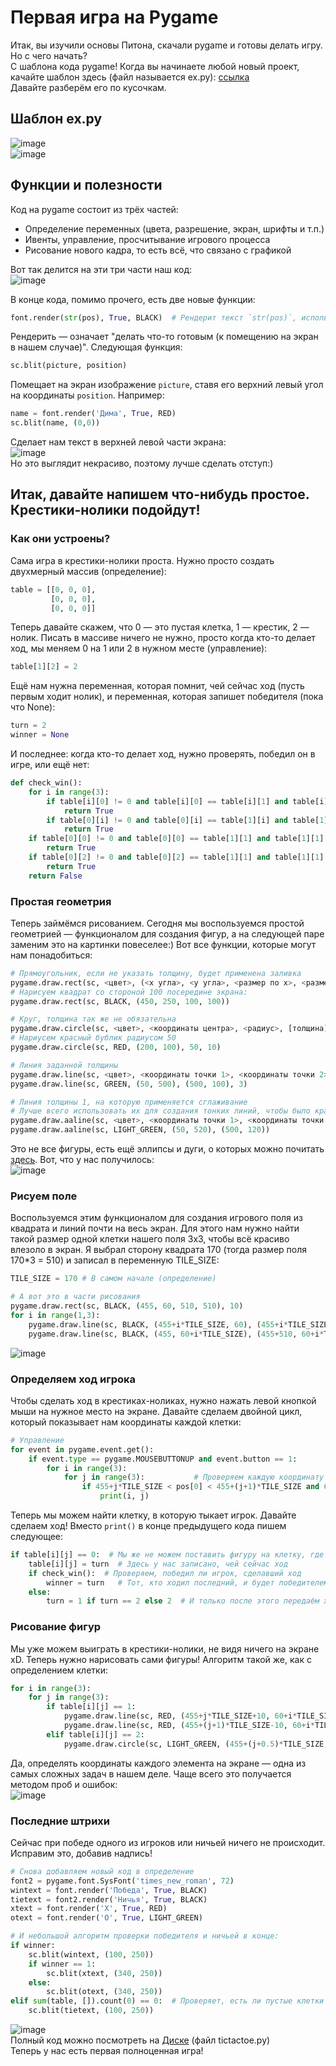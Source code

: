 # Первая игра на Pygame
Итак, вы изучили основы Питона, скачали pygame и готовы делать игру. Но с чего начать?  
С шаблона кода pygame! Когда вы начинаете любой новый проект, качайте шаблон здесь (файл называется ex.py): [ссылка](https://disk.yandex.ru/d/wueDsYmkqlHs2A)  
Давайте разберём его по кусочкам.  
## Шаблон ex.py
![image](https://user-images.githubusercontent.com/56085790/140838149-6b60ef30-13c0-4013-ac1d-a79e167b805a.png)   
![image](https://user-images.githubusercontent.com/56085790/140841380-f0db1c02-24a6-4d6a-81d1-fca70f674cb7.png)  

## Функции и полезности
Код на pygame состоит из трёх частей:  
- Определение переменных (цвета, разрешение, экран, шрифты и т.п.)  
- Ивенты, управление, просчитывание игрового процесса  
- Рисование нового кадра, то есть всё, что связано с графикой  

Вот так делится на эти три части наш код:  
![image](https://user-images.githubusercontent.com/56085790/140828746-074f2613-dcd3-41e9-a6ac-025be8863233.png)  

В конце кода, помимо прочего, есть две новые функции:  
```py
font.render(str(pos), True, BLACK)  # Рендерит текст `str(pos)`, используя шрифт `font` чёрного цвета
```
Рендерить — означает "делать что-то готовым (к помещению на экран в нашем случае)". Следующая функция:
```py
sc.blit(picture, position)
```
Помещает на экран изображение `picture`, ставя его верхний левый угол на координаты `position`. Например:
```py
name = font.render('Дима', True, RED)
sc.blit(name, (0,0))
```
Сделает нам текст в верхней левой части экрана:  
![image](https://user-images.githubusercontent.com/56085790/140817476-ba9d949a-5667-40cb-b6ab-5235b12ca74f.png)  
Но это выглядит некрасиво, поэтому лучше сделать отступ:)
## Итак, давайте напишем что-нибудь простое. Крестики-нолики подойдут!
### Как они устроены?
Сама игра в крестики-нолики проста. Нужно просто создать двухмерный массив (определение):
```py
table = [[0, 0, 0], 
         [0, 0, 0], 
         [0, 0, 0]]
```
Теперь давайте скажем, что 0 — это пустая клетка, 1 — крестик, 2 — нолик. Писать в массиве ничего не нужно, просто когда кто-то делает ход, мы меняем 0 на 1 или 2 в нужном месте (управление):
```py
table[1][2] = 2
```
Ещё нам нужна переменная, которая помнит, чей сейчас ход (пусть первым ходит нолик), и переменная, которая запишет победителя (пока что None):
```py
turn = 2
winner = None
```
И последнее: когда кто-то делает ход, нужно проверять, победил он в игре, или ещё нет:
```py
def check_win():
    for i in range(3):
        if table[i][0] != 0 and table[i][0] == table[i][1] and table[i][1] == table[i][2]:
            return True
        if table[0][i] != 0 and table[0][i] == table[1][i] and table[1][i] == table[2][i]:
            return True
    if table[0][0] != 0 and table[0][0] == table[1][1] and table[1][1] == table[2][2]:
        return True
    if table[0][2] != 0 and table[0][2] == table[1][1] and table[1][1] == table[2][0]:
        return True
    return False
```
### Простая геометрия
Теперь займёмся рисованием. Сегодня мы воспользуемся простой геометрией — функционалом для создания фигур, а на следующей паре заменим это на картинки повеселее:) Вот все функции, которые могут нам понадобиться:
```py
# Прямоугольник, если не указать толщину, будет применена заливка
pygame.draw.rect(sc, <цвет>, (<x угла>, <y угла>, <размер по x>, <размер по y>), [толщина])
# Нарисуем квадрат со стороной 100 посередине экрана:
pygame.draw.rect(sc, BLACK, (450, 250, 100, 100))

# Круг, толщина так же не обязательна
pygame.draw.circle(sc, <цвет>, <координаты центра>, <радиус>, [толщина])
# Нариусем красный бублик радиусом 50
pygame.draw.circle(sc, RED, (200, 100), 50, 10)

# Линия заданной толщины
pygame.draw.line(sc, <цвет>, <координаты точки 1>, <координаты точки 2>, <толщина>)
pygame.draw.line(sc, GREEN, (50, 500), (500, 100), 3)

# Линия толщины 1, на которую применяется сглаживание 
# Лучше всего использовать их для создания тонких линий, чтобы было красиво
pygame.draw.aaline(sc, <цвет>, <координаты точки 1>, <координаты точки 2>)
pygame.draw.aaline(sc, LIGHT_GREEN, (50, 520), (500, 120))
```
Это не все фигуры, есть ещё эллипсы и дуги, о которых можно почитать [здесь](https://younglinux.info/pygame/draw). Вот, что у нас получилось:  
![image](https://user-images.githubusercontent.com/56085790/140987978-b41f9e9b-3418-42a3-886b-ba528798d2ca.png)  
### Рисуем поле
Воспользуемся этим функционалом для создания игрового поля из квадрата и линий почти на весь экран. Для этого нам нужно найти такой размер одной клетки нашего поля 3х3, чтобы всё красиво влезоло в экран. Я выбрал сторону квадрата 170 (тогда размер поля 170\*3 = 510) и записал в переменную TILE_SIZE:
```py
TILE_SIZE = 170 # В самом начале (определение)

# А вот это в части рисования
pygame.draw.rect(sc, BLACK, (455, 60, 510, 510), 10)
for i in range(1,3):
    pygame.draw.line(sc, BLACK, (455+i*TILE_SIZE, 60), (455+i*TILE_SIZE, 60+510), 10)
    pygame.draw.line(sc, BLACK, (455, 60+i*TILE_SIZE), (455+510, 60+i*TILE_SIZE), 10)
```
![image](https://user-images.githubusercontent.com/56085790/140987995-4f87444b-42d7-406a-b0cf-ff815f1a15d2.png)  
### Определяем ход игрока
Чтобы сделать ход в крестиках-ноликах, нужно нажать левой кнопкой мыши на нужное место на экране. Давайте сделаем двойной цикл, который показывает нам координаты каждой клетки:
```py
# Управление
for event in pygame.event.get():
    if event.type == pygame.MOUSEBUTTONUP and event.button == 1:
        for i in range(3):
            for j in range(3):           # Проверяем каждую координату на позиции мыши
                if 455+j*TILE_SIZE < pos[0] < 455+(j+1)*TILE_SIZE and 60+i*TILE_SIZE < pos[1] < 60+(i+1)*TILE_SIZE:
                    print(i, j)
```
Теперь мы можем найти клетку, в которую тыкает игрок. Давайте сделаем ход! Вместо `print()` в конце предыдущего кода пишем следующее:
```py
if table[i][j] == 0:  # Мы же не можем поставить фигуру на клетку, где уже есть крестик или нолик?
    table[i][j] = turn  # Здесь у нас записано, чей сейчас ход
    if check_win():  # Проверяем, победил ли игрок, сделавший ход 
        winner = turn   # Тот, кто ходил последний, и будет победителем
    else:
        turn = 1 if turn == 2 else 2  # И только после этого передаём ход следующему игроку 
```
### Рисование фигур
Мы уже можем выиграть в крестики-нолики, не видя ничего на экране xD. Теперь нужно нарисовать сами фигуры!
Алгоритм такой же, как с определением клетки:
```py
for i in range(3):
    for j in range(3):
        if table[i][j] == 1:
            pygame.draw.line(sc, RED, (455+j*TILE_SIZE+10, 60+i*TILE_SIZE+10), (455+(j+1)*TILE_SIZE-10, 60+(i+1)*TILE_SIZE-10), 10)
            pygame.draw.line(sc, RED, (455+(j+1)*TILE_SIZE-10, 60+i*TILE_SIZE+10), (455+j*TILE_SIZE+10, 60+(i+1)*TILE_SIZE-10), 10)
        elif table[i][j] == 2:
            pygame.draw.circle(sc, LIGHT_GREEN, (455+(j+0.5)*TILE_SIZE, 60+(i+0.5)*TILE_SIZE), 75, 10)
```
Да, определять координаты каждого элемента на экране — одна из самых сложных задач в нашем деле. Чаще всего это получается методом проб и ошибок:  
![image](https://user-images.githubusercontent.com/56085790/141008235-1136723a-eb31-463d-8cb0-70d3ec8ede12.png)  
### Последние штрихи
Сейчас при победе одного из игроков или ничьей ничего не происходит. Исправим это, добавив надпись!
```py
# Снова добавляем новый код в определение
font2 = pygame.font.SysFont('times_new_roman', 72)
wintext = font.render('Победа', True, BLACK)
tietext = font2.render('Ничья', True, BLACK)
xtext = font.render('X', True, RED)
otext = font.render('O', True, LIGHT_GREEN)

# И небольшой алгоритм проверки победителя и ничьей в конце:
if winner:
    sc.blit(wintext, (100, 250))
    if winner == 1:
        sc.blit(xtext, (340, 250))
    else:
        sc.blit(otext, (340, 250))
elif sum(table, []).count(0) == 0:  # Проверяет, есть ли пустые клетки в игре
    sc.blit(tietext, (100, 250))

```
![image](https://user-images.githubusercontent.com/56085790/141016673-36dc83cd-3999-44b4-b8bd-8742d5447ba1.png)  
 Полный код можно посмотреть на [Диске](https://disk.yandex.ru/d/wueDsYmkqlHs2A) (файл tictactoe.py)  
Теперь у нас есть первая полноценная игра!
